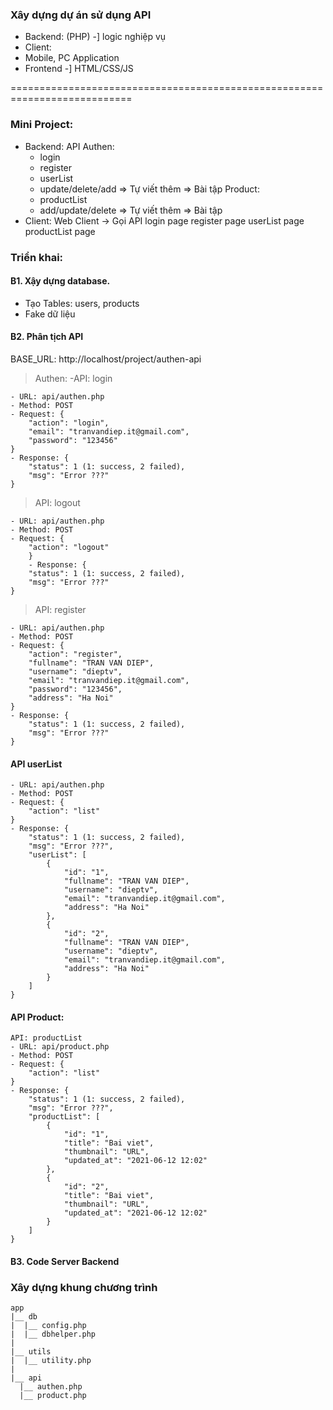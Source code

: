 ### Xây dựng dự án sử dụng API

- Backend: (PHP) -] logic nghiệp vụ
- Client:
- Mobile, PC Application
- Frontend -] HTML/CSS/JS

===========================================================================

### Mini Project:

- Backend:
  API
  Authen:
  - login
  - register
  - userList
  - update/delete/add => Tự viết thêm => Bài tập
    Product:
  - productList
  - add/update/delete => Tự viết thêm => Bài tập
- Client: Web Client -> Gọi API
  login page
  register page
  userList page
  productList page

### Triển khai:

#### B1. Xậy dựng database.

- Tạo Tables: users, products
- Fake dữ liệu

#### B2. Phân tịch API

BASE_URL: http://localhost/project/authen-api

> Authen:
> -API: login

    - URL: api/authen.php
    - Method: POST
    - Request: {
        "action": "login",
        "email": "tranvandiep.it@gmail.com",
        "password": "123456"
    }
    - Response: {
        "status": 1 (1: success, 2 failed),
        "msg": "Error ???"
    }

> API: logout

    - URL: api/authen.php
    - Method: POST
    - Request: {
        "action": "logout"
        }
        - Response: {
        "status": 1 (1: success, 2 failed),
        "msg": "Error ???"
    }

> API: register

    - URL: api/authen.php
    - Method: POST
    - Request: {
        "action": "register",
        "fullname": "TRAN VAN DIEP",
        "username": "dieptv",
        "email": "tranvandiep.it@gmail.com",
        "password": "123456",
        "address": "Ha Noi"
    }
    - Response: {
        "status": 1 (1: success, 2 failed),
        "msg": "Error ???"
    }

#### API userList

    - URL: api/authen.php
    - Method: POST
    - Request: {
        "action": "list"
    }
    - Response: {
        "status": 1 (1: success, 2 failed),
        "msg": "Error ???",
        "userList": [
            {
                "id": "1",
                "fullname": "TRAN VAN DIEP",
                "username": "dieptv",
                "email": "tranvandiep.it@gmail.com",
                "address": "Ha Noi"
            },
            {
                "id": "2",
                "fullname": "TRAN VAN DIEP",
                "username": "dieptv",
                "email": "tranvandiep.it@gmail.com",
                "address": "Ha Noi"
            }
        ]
    }

#### API Product:

    API: productList
    - URL: api/product.php
    - Method: POST
    - Request: {
        "action": "list"
    }
    - Response: {
        "status": 1 (1: success, 2 failed),
        "msg": "Error ???",
        "productList": [
            {
                "id": "1",
                "title": "Bai viet",
                "thumbnail": "URL",
                "updated_at": "2021-06-12 12:02"
            },
            {
                "id": "2",
                "title": "Bai viet",
                "thumbnail": "URL",
                "updated_at": "2021-06-12 12:02"
            }
        ]
    }

#### B3. Code Server Backend

### Xây dựng khung chương trình

```
app
|__ db
|  |__ config.php
|  |__ dbhelper.php
|
|__ utils
|  |__ utility.php
|
|__ api
  |__ authen.php
  |__ product.php
```

